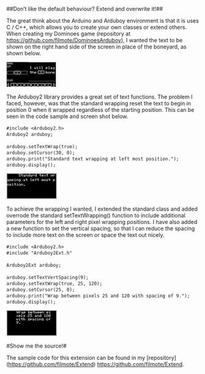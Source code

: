 ##Don’t like the default behaviour? Extend and overwrite it!##

The great think about the Arduino and Arduboy environment is that it is uses C / C++, which allows you to create your own classes or extend others.  When creating my Dominoes game (repository at https://github.com/filmote/DominoesArduboy), I wanted the text to be shown on the right hand side of the screen in place of the boneyard, as shown below.

![Extend](https://github.com/filmote/Extend/blob/master/images/Domino.png)

The Arduboy2 library provides a great set of text functions.  The problem I faced, however, was that the standard wrapping reset the text to begin in position 0 when it wrapped regardless of the starting position.  This can be seen in the code sample and screen shot below.

```
#include <Arduboy2.h>
Arduboy2 arduboy;

arduboy.setTextWrap(true);
arduboy.setCursor(30, 0);
arduboy.print("Standard text wrapping at left most position.");
arduboy.display();
```

![Extend](https://github.com/filmote/Extend/blob/master/images/Extend_1.png)

To achieve the wrapping I wanted, I extended the standard class and added overrode the standard setTextWrapping() function to include additional parameters for the left and right pixel wrapping positions.  I have also added a new function to set the vertical spacing, so that I can reduce the spacing to include more text on the screen or space the text out nicely. 

```
#include <Arduboy2.h>
#include "Arduboy2Ext.h"

Arduboy2Ext arduboy;

arduboy.setTextVertSpacing(9);
arduboy.setTextWrap(true, 25, 120);
arduboy.setCursor(25, 0);
arduboy.print("Wrap between pixels 25 and 120 with spacing of 9.");
arduboy.display();
```

![Extend](https://github.com/filmote/Extend/blob/master/images/Extend_2.png)

#Show me the source!#

The sample code for this extension can be found in my [repository] (https://github.com/filmote/Extend) https://github.com/filmote/Extend.
